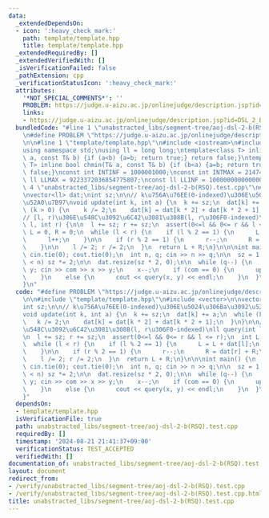 ```yaml
---
data:
  _extendedDependsOn:
  - icon: ':heavy_check_mark:'
    path: template/template.hpp
    title: template/template.hpp
  _extendedRequiredBy: []
  _extendedVerifiedWith: []
  _isVerificationFailed: false
  _pathExtension: cpp
  _verificationStatusIcon: ':heavy_check_mark:'
  attributes:
    '*NOT_SPECIAL_COMMENTS*': ''
    PROBLEM: https://judge.u-aizu.ac.jp/onlinejudge/description.jsp?id=DSL_2_B
    links:
    - https://judge.u-aizu.ac.jp/onlinejudge/description.jsp?id=DSL_2_B
  bundledCode: "#line 1 \"unabstracted_libs/segment-tree/aoj-dsl-2-b(RSQ).test.cpp\"\
    \n#define PROBLEM \"https://judge.u-aizu.ac.jp/onlinejudge/description.jsp?id=DSL_2_B\"\
    \n\n#line 1 \"template/template.hpp\"\n#include <iostream>\n#include <cassert>\n\
    using namespace std;\nusing ll = long long;\ntemplate<class T> inline bool chmax(T&\
    \ a, const T& b) {if (a<b) {a=b; return true;} return false;}\ntemplate<class\
    \ T> inline bool chmin(T& a, const T& b) {if (b<a) {a=b; return true;} return\
    \ false;}\nconst int INTINF = 1000001000;\nconst int INTMAX = 2147483647;\nconst\
    \ ll LLMAX = 9223372036854775807;\nconst ll LLINF = 1000000000000000000;\n#line\
    \ 4 \"unabstracted_libs/segment-tree/aoj-dsl-2-b(RSQ).test.cpp\"\n#include <vector>\n\
    \nvector<ll> dat;\nint sz;\n\n// k\u756A\u76EE(0-indexed)\u306E\u5024\u306Ba\u3092\
    \u52A0\u7B97\nvoid update(int k, int a) {\n  k += sz;\n  dat[k] += a;\n  while\
    \ (k > 0) {\n    k /= 2;\n    dat[k] = dat[k * 2] + dat[k * 2 + 1];\n  }\n}\n\n\
    // [l, r)\u306E\u548C\u3092\u6C42\u3081\u308B(l, r\u306F0-indexed)\nll query(int\
    \ l, int r) {\n\n  l += sz; r += sz;\n  assert(0<=l && 0<= r && l <= r);\n  int\
    \ L = 0, R = 0;\n  while (l < r) {\n    if (l % 2 == 1) {\n      L = L + dat[l];\n\
    \      l++;\n    }\n\n    if (r % 2 == 1) {\n      r--;\n      R = dat[r] + R;\n\
    \    }\n\n    l /= 2; r /= 2;\n  }\n  return L + R;\n}\n\n\nint main() {\n  ios::sync_with_stdio(0);\
    \ cin.tie(0); cout.tie(0);\n  int n, q; cin >> n >> q;\n\n  sz = 1; while (sz\
    \ < n) sz *= 2;\n\n  dat.resize(sz * 2, 0);\n\n  while (q--) {\n    int com, x,\
    \ y; cin >> com >> x >> y;\n    x--;\n    if (com == 0) {\n      update(x, y);\n\
    \    }\n    else {\n      cout << query(x, y) << endl;\n    }\n  }\n  return 0;\n\
    }\n"
  code: "#define PROBLEM \"https://judge.u-aizu.ac.jp/onlinejudge/description.jsp?id=DSL_2_B\"\
    \n\n#include \"template/template.hpp\"\n#include <vector>\n\nvector<ll> dat;\n\
    int sz;\n\n// k\u756A\u76EE(0-indexed)\u306E\u5024\u306Ba\u3092\u52A0\u7B97\n\
    void update(int k, int a) {\n  k += sz;\n  dat[k] += a;\n  while (k > 0) {\n \
    \   k /= 2;\n    dat[k] = dat[k * 2] + dat[k * 2 + 1];\n  }\n}\n\n// [l, r)\u306E\
    \u548C\u3092\u6C42\u3081\u308B(l, r\u306F0-indexed)\nll query(int l, int r) {\n\
    \n  l += sz; r += sz;\n  assert(0<=l && 0<= r && l <= r);\n  int L = 0, R = 0;\n\
    \  while (l < r) {\n    if (l % 2 == 1) {\n      L = L + dat[l];\n      l++;\n\
    \    }\n\n    if (r % 2 == 1) {\n      r--;\n      R = dat[r] + R;\n    }\n\n\
    \    l /= 2; r /= 2;\n  }\n  return L + R;\n}\n\n\nint main() {\n  ios::sync_with_stdio(0);\
    \ cin.tie(0); cout.tie(0);\n  int n, q; cin >> n >> q;\n\n  sz = 1; while (sz\
    \ < n) sz *= 2;\n\n  dat.resize(sz * 2, 0);\n\n  while (q--) {\n    int com, x,\
    \ y; cin >> com >> x >> y;\n    x--;\n    if (com == 0) {\n      update(x, y);\n\
    \    }\n    else {\n      cout << query(x, y) << endl;\n    }\n  }\n  return 0;\n\
    }"
  dependsOn:
  - template/template.hpp
  isVerificationFile: true
  path: unabstracted_libs/segment-tree/aoj-dsl-2-b(RSQ).test.cpp
  requiredBy: []
  timestamp: '2024-08-21 21:41:37+09:00'
  verificationStatus: TEST_ACCEPTED
  verifiedWith: []
documentation_of: unabstracted_libs/segment-tree/aoj-dsl-2-b(RSQ).test.cpp
layout: document
redirect_from:
- /verify/unabstracted_libs/segment-tree/aoj-dsl-2-b(RSQ).test.cpp
- /verify/unabstracted_libs/segment-tree/aoj-dsl-2-b(RSQ).test.cpp.html
title: unabstracted_libs/segment-tree/aoj-dsl-2-b(RSQ).test.cpp
---
```

